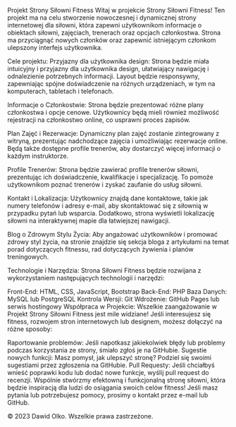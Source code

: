 Projekt Strony Siłowni Fitness
Witaj w projekcie Strony Siłowni Fitness! Ten projekt ma na celu stworzenie nowoczesnej i dynamicznej strony internetowej dla siłowni, która zapewni użytkownikom informacje o obiektach siłowni, zajęciach, trenerach oraz opcjach członkostwa. Strona ma przyciągnąć nowych członków oraz zapewnić istniejącym członkom ulepszony interfejs użytkownika.

Cele projektu:
Przyjazny dla użytkownika design: Strona będzie miała intuicyjny i przyjazny dla użytkownika design, ułatwiający nawigację i odnalezienie potrzebnych informacji. Layout będzie responsywny, zapewniając spójne doświadczenie na różnych urządzeniach, w tym na komputerach, tabletach i telefonach.

Informacje o Członkostwie: Strona będzie prezentować różne plany członkostwa i opcje cenowe. Użytkownicy będą mieli również możliwość rejestracji na członkostwo online, co usprawni proces zapisów.

Plan Zajęć i Rezerwacje: Dynamiczny plan zajęć zostanie zintegrowany z witryną, prezentując nadchodzące zajęcia i umożliwiając rezerwacje online. Będą także dostępne profile trenerów, aby dostarczyć więcej informacji o każdym instruktorze.

Profile Trenerów: Strona będzie zawierać profile trenerów siłowni, prezentując ich doświadczenie, kwalifikacje i specjalizację. To pomoże użytkownikom poznać trenerów i zyskać zaufanie do usług siłowni.

Kontakt i Lokalizacja: Użytkownicy znajdą dane kontaktowe, takie jak numery telefonów i adresy e-mail, aby skontaktować się z siłownią w przypadku pytań lub wsparcia. Dodatkowo, strona wyświetli lokalizację siłowni na interaktywnej mapie dla łatwiejszej nawigacji.

Blog o Zdrowym Stylu Życia: Aby angażować użytkowników i promować zdrowy styl życia, na stronie znajdzie się sekcja bloga z artykułami na temat porad dotyczących fitnessu, rad dotyczących żywienia i planów treningowych.

Technologie i Narzędzia:
Strona Siłowni Fitness będzie rozwijana z wykorzystaniem następujących technologii i narzędzi:

Front-End: HTML, CSS, JavaScript, Bootstrap
Back-End: PHP
Baza Danych: MySQL lub PostgreSQL
Kontrola Wersji: Git
Wdrożenie: GitHub Pages lub serwis hostingowy
Współpraca w Projekcie:
Wszelkie zaangażowanie w Projekt Strony Siłowni Fitness jest mile widziane! Jeśli interesujesz się fitness, rozwojem stron internetowych lub designem, możesz dołączyć na różne sposoby:

Raportowanie problemów: Jeśli napotkasz jakiekolwiek błędy lub problemy podczas korzystania ze strony, śmiało zgłoś je na GitHubie.
Sugestie nowych funkcji: Masz pomysł, jak ulepszyć stronę? Podziel się swoimi sugestiami przez zgłoszenia na GitHubie.
Pull Requesty: Jeśli chciałbyś wnieść poprawki kodu lub dodać nowe funkcje, wyślij pull request do recenzji.
Wspólnie stwórzmy efektowną i funkcjonalną stronę siłowni, która będzie inspiracją dla ludzi do osiągania swoich celów fitness! Jeśli masz pytania lub potrzebujesz pomocy, prosimy o kontakt przez e-mail lub GitHub.

© 2023 Dawid Olko. Wszelkie prawa zastrzeżone.
